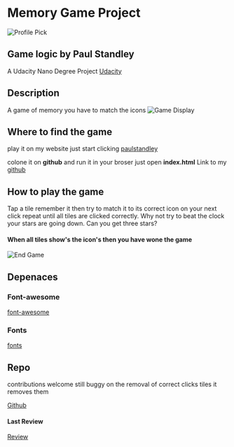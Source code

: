 # Memory Game Project
![Profile Pick](http://res.cloudinary.com/pieol2/image/upload/v1516543296/profile-small.png)
 
## Game logic by __Paul Standley__
A Udacity Nano Degree Project
[Udacity](https://eu.udacity.com/courses/all) 
## Description
A game of memory you have to match the icons
![Game Display](http://res.cloudinary.com/pieol2/image/upload/v1522766741/paulstandleyPro3-1.png)

## Where to find the game 

play it on my website just start clicking
[paulstandley](http://paulstandley.com)

colone it on __github__ and run it in your broser just open __index.html__ Link to my
[github](https://github.com/paulstandley/fend-Project-3)

## How to play the game  

Tap a tile remember it then try to match it to its correct icon on your next click repeat until all tiles are clicked correctly. Why not try to beat the clock your stars are going down. Can you get three stars?
#### When all tiles show's the icon's then you have wone the game
![End Game](http://res.cloudinary.com/pieol2/image/upload/v1522767216/paulstandleyPro3-2.png)
## Depenaces

### Font-awesome
[font-awesome](https://maxcdn.bootstrapcdn.com/font-awesome/4.6.1/css/font-awesome.min.css)
### Fonts
[fonts](https://fonts.googleapis.com/css?family=Coda)

## Repo

contributions welcome still buggy on the removal of correct clicks tiles it removes them  

[Github](https://github.com/paulstandley/fend-Project-3)
#### Last Review
[Review](https://review.udacity.com/#!/reviews/1131237) 
